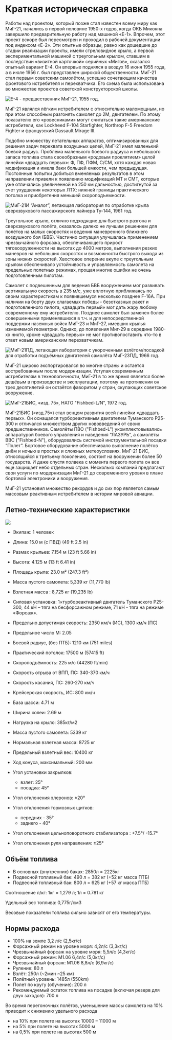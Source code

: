 # Краткая историческая справка

Работы над проектом, который позже стал известен всему миру как МиГ-21, начались в первой
половине 1950-х годов, когда ОКБ Микояна завершило предварительную работу над машиной
«Е-1». Впрочем, этот проект вскоре был пересмотрен и проходил в рабочей документации под
индексом «Е-2». Эти опытные образцы, равно как дошедшие до стадии реализации проекты,
имели стреловидное крыло, а первой экспериментальной машиной с треугольным крылом,
ставшим в последствии «визитной карточкой» серийных «Мигов», оказался опытный вариант
Е-4. Он впервые поднялся в воздух 16 июня 1955 года, а в июле 1956 г. был представлен
широкой общественности. МиГ-21 стал первым советским самолётом, успешно сочетающим
качества фронтового истребителя и перехватчика. Его схема была использована во множестве
проектов советской конструкторской школы.




![Е-4 - предшественник МиГ-21, 1955 год.](img/img-013-001.jpg)

МиГ-21 являлся лёгким истребителем с относительно маломощным, но при этом способным
разгонять самолет до 2М, двигателем. По этому показателю его «ровесниками» могут
считаться такие американские истребители, как Lockheed F-104 Starfighter, Northrop F-5
Freedom Fighter и французский Dassault Mirage III.

Подобно множеству летательных аппаратов, оптимизированных для решения задач перехвата
воздушных целей, МиГ-21 имел маленький боевой радиус. Проблема маленького боевого
радиуса и небольшого запаса топлива стала своеобразным «родовым проклятием» целой
линейки «двадцать первых»: Ф, ПФ, ПФМ, С/СМ, хотя каждая новая модификация и имела
баки большей емкости, чем предыдущая. Постоянные попытки добиться вменяемых
результатов в этом направлении привели к появлению модификаций МТ и СМТ, которые уже
отличались увеличенной на 250 км дальностью, достигнутой за счет ухудшения некоторых
ЛТХ: нижней границы практического потолка и приобретения меньшей скороподъемности.

![МиГ-21И “Аналог”, летающая лаборатория по отработке крыла сверхзвукового пассажирского лайнера Ту-144, 1961 год.](img/img-014-004.jpg)

Треугольное крыло, отлично подходящие для быстрого разгона и сверхзвукового полёта,
оказалось далеко не лучшим решением для полётов на малых скоростях и ведения
маневренного ближнего воздушного боя (БВБ). Частично ситуация улучшалась применением
чрезвычайного форсажа, обеспечивающего прирост тяговооруженности на высотах до 4000
метров, выполнения резких маневров на небольших скоростях и возможности быстрого выхода
из зоны низких скоростей. Хвостовое оперение вкупе с треугольным крылом обеспечивало
устойчивость и управляемость самолета на предельных полетных режимах, прощая многие
ошибки не очень подготовленным пилотам.

Самолет с подвешенным для ведения БВБ вооружением мог развивать вертикальную скорость
в 235 м/с, уже вплотную приближаясь по своим характеристикам к появившемуся несколько
позднее F-16A. При наличии на борту двух слагаемых победы - безотказных ракет и
подготовленного пилота, «двадцать первый» мог дать жару любому современному ему
истребителю. Позднее самолет был заменен более совершенными применявшихся в т.ч. и для
непосредственной поддержки наземных войск МиГ-23 и МиГ-27, имевших крылья изменяемой
геометрии. Однако, до появления Миг-29 в середине 1980-хх никто, кроме «двадцать первых»
не мог противопоставить что-то в ответ новым американским перехватчикам.




![МиГ-21ПД, летающая лаборатория с укороченным взлётом/посадкой для отработки подъёмных двигателей самолёта МиГ-23ПД, 1966 год.](img/img-014-006.jpg)

МиГ-21 широко экспортировался во многие страны и остается востребованным после
модернизации. Уступая современным истребителям в технологичности, МиГ-21 в то же время
является более дешёвым в производстве и эксплуатации, поэтому на протяжении он трех
десятилетий он остаётся фаворитом у стран, скупающих советское вооружение.




![МиГ-21БИС, «изд. 75», НАТО "Fishbed-L/N", 1972 год.](img/img-015-009.jpg)


МиГ-21БИС («изд.75») стал венцом развития всей линейки «двадцать первых». Он оснащался
турбореактивным двигателем Туманского Р25-300 и отличался множеством других
нововведений от своих предшественников. Самолёты ПВО ("Fishbed-L") укомплектовывались
аппаратурой боевого управления и наведения “ЛАЗУРЬ”, а самолёты ВВС ("Fishbed-N"),
оборудовались системой инструментальной посадки “Полет”. Бортовое оборудование
обеспечивало выполнение полётов днём и ночью в простых и сложных метеоусловиях. МиГ-21
БИС, относящийся к третьему поколению, состоит на вооружении более 50 государств. И даже
спустя полвека с момента первого полета он все еще защищает небо отдельных стран.
Несколько компаний предлагают свои услуги по модернизации МиГ-21 до современного
уровня в плане бортовой электроники и вооружения.

МиГ-21 установил множество рекордов и до сих пор является самым массовым реактивным
истребителем в истории мировой авиации.

## Летно-технические характеристики


![](img/img-016-011.jpg)


- Экипаж: 1 человек

- Длина: 15.0 м (с ПВД) (49 ft 2.5 in)

- Размах крыльев: 7.154 м (23 ft 5.66 in)

- Высота: 4.125 м (13 ft 6.41 in)

- Площадь крыла: 23.0 м² (247.3 ft²)

- Масса пустого самолета: 5,339 кг (11,770 lb)

- Взлетная масса : 8,725 кг (19,235 lb)

- Силовая установка: 1×турбореактивный двигатель Туманского Р25-300, 44 кН – тяга на
бесфорсажном режиме, 71 кН - тяга на режиме «Форсаж».




- Предельно допустимая скорость: 2350 км/ч (ИС), 1300 км/ч (ПС)
- Предельное число М: 2.05
- Боевой радиус, (без ПТБ): 1210 км (751 miles)
- Практический потолок: 17500 м (57415 ft)
- Скороподъёмность: 225 м/с (44280 ft/min)
- Скорость отрыва от ВПП, ПС: 340-370 км/ч
- Скорость касания, ПС: 260-270 км/ч
- Крейсерская скорость, ИС: 800 км/ч

- База шасси: 4.71 м
- Ширина колеи: 2.69 м
- Нагрузка на крыло: 385кг/м2
- Масса пустого самолета: 5339 кг
- Нормальная взлетная масса: 8725 кг
- Предельный взлетный вес: 10400 кг
- Ход конуса, максимальный: 200 мм
- Угол установки закрылков:
    - взлет: 25°
    - посадка: 45°
- Угол отклонения элеронов: ±20°
- Угол отклонения тормозных щитков:
    - передних - 35°
    - заднего - 40°
- Угол отклонения цельноповоротного стабилизатора : +7.5°/ -15.7°
- Угол отклонения руля направления: ±25°


## Объём топлива

- В основных (внутренних) баках: 2850л = 2225кг
- Подвесной топливный бак: 490 л = 382 кг (+52 кг масса ПТБ)
- Подвесной топливный бак: 800 л = 625 кг (+57 кг масса ПТБ)

Соотношение л/кг: 1кг = 1,279 л; 1л = 0.781 кг

Удельный вес топлива: 0,775г/см3

Весовые показатели топлива сильно зависят от его температуры.


## Нормы расхода

- 100% на земле 3,2 л/с (2,5кг/с)
- Форсажный режим на уровне моря: 4,2л/с (3,3кг/с)
- Чрезвычайный форсаж на уровне моря: 5,5л/с (4,3кг/с)
- Форсажный режим: M1.06 6,4л/с (5,0кг/с)
- Чрезвычайный форсаж: M1.06 8,8л/с (6,9кг/с)
- Руление: 80 л
- Взлёт: 250л (~2мин ~25 км)
- Полётный уровень: 1485л (550km)
- Полет по кругу (обучение): 200 л
- Рекомендуемый остаток топлива на посадке (включая резерв для двух заходов): 700 л


Во время перегоночных полётов, уменьшение массы самолета на 10% приводит к снижению
удельного расхода

- на 10% при полете на высотах 10000 – 11000 м
- на 5% при полете на высотах 5000 м
- на 0,5% при полете на высотах 500 м



